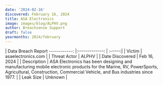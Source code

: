 ```yaml
---
date: '2024-02-16'
discovered: February 16, 2024
title: ASA Electronics
image: images/blog/ALPHV.png
author: Breachsense Support
draft: false
yearmonths: 2024/february
---
```



| Data Breach Report
------------:     |:-------------:    | :-----:|
| Victim      | asaelectronics.com      | 
| Threat Actor      | ALPHV      | 
| Date Discovered      | Feb 16, 2024      | 
| Description      | ASA Electronics has been designing and manufacturing mobile electronic products for the Marine, RV, PowerSports, Agricultural, Construction, Commercial Vehicle, and Bus industries since 1977.      | 
| Leak Size      | Unknown      | 

